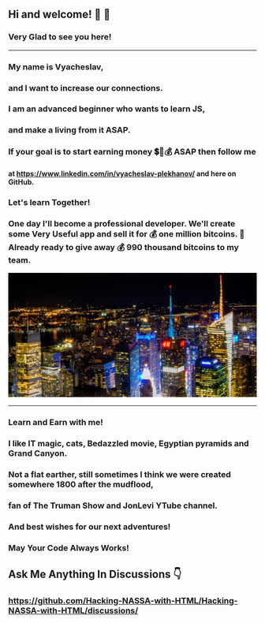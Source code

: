 ## Hi and welcome! 👋 :sparkling_heart:
### Very Glad to see you here!
---

### My name is Vyacheslav, 

### and I want to increase our connections. 

### I am an advanced beginner who wants to learn JS, 

### and make a living from it ASAP.  

### If your goal is to start earning money 💲💸💰 ASAP then follow me 

#### at https://www.linkedin.com/in/vyacheslav-plekhanov/ and here on GitHub.

### Let's learn Together!

### One day I'll become a professional developer. We'll create some Very Useful app and sell it for 💰 one million bitcoins. 🚀 Already ready to give away 💰 990 thousand bitcoins to my team.

<!-- ![BG image for my page](https://github.com/Hacking-NASSA-with-HTML/Hacking-NASSA-with-HTML/blob/main/bg.jpg) -->
<!-- [![Netlify Status](https://api.netlify.com/api/v1/badges/4e0e66c9-c063-46ca-846e-003ad7fd56fa/deploy-status)](https://lucinda-news.netlify.app) -->
[![BG image for my page](https://github.com/Hacking-NASSA-with-HTML/Hacking-NASSA-with-HTML/blob/main/bg.jpg)](https://skyline.github.com/hacking-nassa-with-html/2022)


<!--
**Hacking-NASSA-with-HTML/Hacking-NASSA-with-HTML** is a ✨ _special_ ✨ repository because its `README.md` (this file) appears on your GitHub profile.

Here are some ideas to get you started:

- 🔭 I’m currently working on ...
- 🌱 I’m currently learning ...
- 👯 I’m looking to collaborate on ...
- 🤔 I’m looking for help with ...
- 💬 Ask me about ...
- 📫 How to reach me: ...
- 😄 Pronouns: ...
- ⚡ Fun fact: ...
-->
---

### Learn and Earn with me! 

### I like IT magic, cats, Bedazzled movie, Egyptian pyramids and Grand Canyon. 

### Not a flat earther, still sometimes I think we were created somewhere 1800 after the mudflood, 

### fan of The Truman Show and JonLevi YTube channel.

### And best wishes for our next adventures!

### May Your Code Always Works!

## Ask Me Anything In Discussions :point_down:
### https://github.com/Hacking-NASSA-with-HTML/Hacking-NASSA-with-HTML/discussions/
